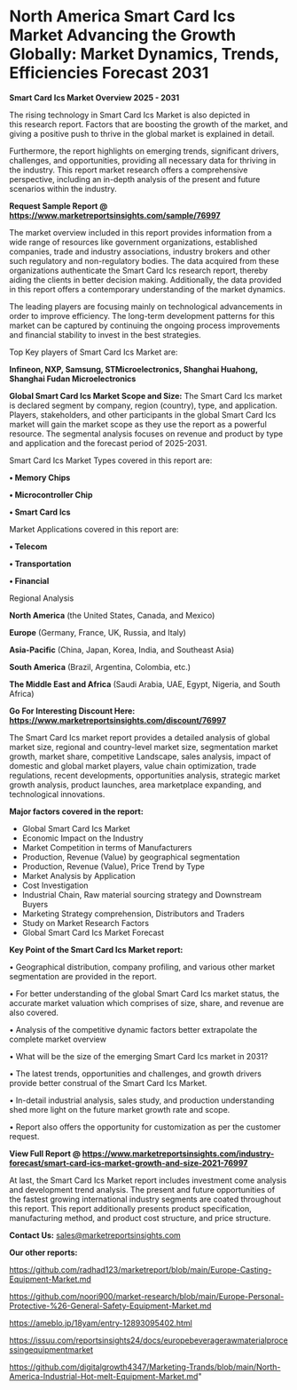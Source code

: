 # North America Smart Card Ics Market Advancing the Growth Globally: Market Dynamics, Trends, Efficiencies Forecast 2031

<Strong> Smart Card Ics Market Overview 2025 - 2031</strong>

The rising technology in Smart Card Ics Market is also depicted in this research report. Factors that are boosting the growth of the market, and giving a positive push to thrive in the global market is explained in detail.

Furthermore, the report highlights on emerging trends, significant drivers, challenges, and opportunities, providing all necessary data for thriving in the industry. This report market research offers a comprehensive perspective, including an in-depth analysis of the present and future scenarios within the industry.

<strong>Request Sample Report @ <a href=https://www.marketreportsinsights.com/sample/76997>https://www.marketreportsinsights.com/sample/76997</a></strong>

The market overview included in this report provides information from a wide range of resources like government organizations, established companies, trade and industry associations, industry brokers and other such regulatory and non-regulatory bodies. The data acquired from these organizations authenticate the Smart Card Ics research report, thereby aiding the clients in better decision making. Additionally, the data provided in this report offers a contemporary understanding of the market dynamics.

The leading players are focusing mainly on technological advancements in order to improve efficiency. The long-term development patterns for this market can be captured by continuing the ongoing process improvements and financial stability to invest in the best strategies.

Top Key players of Smart Card Ics Market are:

<strong>Infineon, NXP, Samsung, STMicroelectronics, Shanghai Huahong, Shanghai Fudan Microelectronics</strong>

<strong><b>Global Smart Card Ics Market Scope and Size:</b></strong>
The Smart Card Ics market is declared segment by company, region (country), type, and application. Players, stakeholders, and other participants in the global Smart Card Ics market will gain the market scope as they use the report as a powerful resource. The segmental analysis focuses on revenue and product by type and application and the forecast period of 2025-2031.

Smart Card Ics Market Types covered in this report are:

<strong>• Memory Chips

• Microcontroller Chip

• Smart Card Ics</strong>

Market Applications covered in this report are:

<strong>• Telecom

• Transportation

• Financial</strong> 

Regional Analysis

<strong>North America</strong> (the United States, Canada, and Mexico)

<strong>Europe</strong> (Germany, France, UK, Russia, and Italy)

<strong>Asia-Pacific</strong> (China, Japan, Korea, India, and Southeast Asia)

<strong>South America</strong> (Brazil, Argentina, Colombia, etc.)

<strong>The Middle East and Africa</strong> (Saudi Arabia, UAE, Egypt, Nigeria, and South Africa)

<strong>Go For Interesting Discount Here: <a href=https://www.marketreportsinsights.com/discount/76997>https://www.marketreportsinsights.com/discount/76997</a></strong>

The Smart Card Ics market report provides a detailed analysis of global market size, regional and country-level market size, segmentation market growth, market share, competitive Landscape, sales analysis, impact of domestic and global market players, value chain optimization, trade regulations, recent developments, opportunities analysis, strategic market growth analysis, product launches, area marketplace expanding, and technological innovations.

<strong><b>Major factors covered in the report:</b></strong>
<ul>
  <li>Global Smart Card Ics Market </li>
  <li>Economic Impact on the Industry</li>
  <li>Market Competition in terms of Manufacturers</li>
  <li>Production, Revenue (Value) by geographical segmentation</li>
  <li>Production, Revenue (Value), Price Trend by Type</li>
  <li>Market Analysis by Application</li>
  <li>Cost Investigation</li>
  <li>Industrial Chain, Raw material sourcing strategy and Downstream Buyers</li>
  <li>Marketing Strategy comprehension, Distributors and Traders</li>
  <li>Study on Market Research Factors</li>
  <li>Global Smart Card Ics Market Forecast</li>
</ul>

<strong><b>Key Point of the Smart Card Ics Market report:</b></strong>

• Geographical distribution, company profiling, and various other market segmentation are provided in the report.

• For better understanding of the global Smart Card Ics market status, the accurate market valuation which comprises of size, share, and revenue are also covered.

• Analysis of the competitive dynamic factors better extrapolate the complete market overview

• What will be the size of the emerging Smart Card Ics market in 2031?

• The latest trends, opportunities and challenges, and growth drivers provide better construal of the Smart Card Ics Market.

• In-detail industrial analysis, sales study, and production understanding shed more light on the future market growth rate and scope.

• Report also offers the opportunity for customization as per the customer request.

<strong><b>View Full Report @ <a href=https://www.marketreportsinsights.com/industry-forecast/smart-card-ics-market-growth-and-size-2021-76997>https://www.marketreportsinsights.com/industry-forecast/smart-card-ics-market-growth-and-size-2021-76997</a></b></strong>


At last, the Smart Card Ics Market report includes investment come analysis and development trend analysis. The present and future opportunities of the fastest growing international industry segments are coated throughout this report. This report additionally presents product specification, manufacturing method, and product cost structure, and price structure.

<strong>Contact Us:</strong>
sales@marketreportsinsights.com

<strong>Our other reports:</strong>

<a href=https://github.com/radhad123/marketreport/blob/main/Europe-Casting-Equipment-Market.md>https://github.com/radhad123/marketreport/blob/main/Europe-Casting-Equipment-Market.md</a>

<a href=https://github.com/noori900/market-research/blob/main/Europe-Personal-Protective-%26-General-Safety-Equipment-Market.md>https://github.com/noori900/market-research/blob/main/Europe-Personal-Protective-%26-General-Safety-Equipment-Market.md</a>

<a href=https://ameblo.jp/18yam/entry-12893095402.html>https://ameblo.jp/18yam/entry-12893095402.html</a>

<a href=https://issuu.com/reportsinsights24/docs/europebeveragerawmaterialprocessingequipmentmarket>https://issuu.com/reportsinsights24/docs/europebeveragerawmaterialprocessingequipmentmarket</a>

<a href=https://github.com/digitalgrowth4347/Marketing-Trands/blob/main/North-America-Industrial-Hot-melt-Equipment-Market.md>https://github.com/digitalgrowth4347/Marketing-Trands/blob/main/North-America-Industrial-Hot-melt-Equipment-Market.md</a>"
